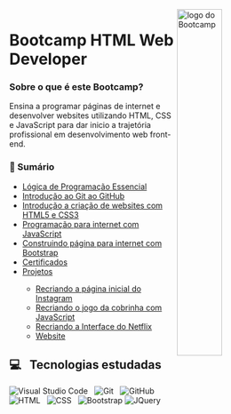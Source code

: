 <img src="\img\bootcamp-html.png" alt='logo do Bootcamp' width="40%"  align="right">

# Bootcamp HTML Web Developer

### Sobre o que é este Bootcamp?
<p>Ensina a programar páginas de internet e desenvolver websites utilizando HTML, CSS e JavaScript para dar inicio a trajetória profissional em desenvolvimento web front-end.</p> 

###  📑 Sumário

<ul>
  <li><a href="https://github.com/stpn-lopes/dio_estudos/tree/main/html_web_developer/L%C3%B3gica%20de%20Programa%C3%A7%C3%A3o%20Essencial">Lógica de Programação Essencial</a></li>
  <li><a href="https://github.com/stpn-lopes/dio_estudos/tree/main/html_web_developer/Intro.%20ao%20Git%20e%20ao%20GitHub">Introdução ao Git ao GitHub</a></li>
  <li><a href="https://github.com/stpn-lopes/dio_estudos/tree/main/html_web_developer/Intro.%20a%20cria%C3%A7%C3%A3o%20de%20websites%20com%20HTML5%20e%20CSS3">Introdução a criação de websites com HTML5 e CSS3</a></li>
  <li><a href="https://github.com/stpn-lopes/dio_estudos/tree/main/html_web_developer/Programa%C3%A7%C3%A3o%20para%20internet%20com%20JS">Programação para internet com JavaScript</a></li>
  <li><a href="https://github.com/stpn-lopes/dio_estudos/tree/main/html_web_developer/Construindo%20pags%20para%20internet%20com%20Bootstrap">Construindo página para internet com Bootstrap</a></li>
  <li><a href="https://github.com/stpn-lopes/dio_estudos/tree/main/html_web_developer/Certificados">Certificados</a></li>
  <li><a href="https://github.com/stpn-lopes/dio_estudos/tree/main/html_web_developer/Projetos">Projetos</a></li>
      <ul>
        <li><a href="https://github.com/stpn-lopes/InstaWorld">Recriando a página inicial do Instagram</a></li>
        <li><a href="https://github.com/stpn-lopes/dio_estudos/tree/main/html_web_developer/Projetos/recriando-jogo-cobrinha-js">Recriando o jogo da cobrinha com JavaScript</a></li>
        <li><a href="https://github.com/stpn-lopes/dio_estudos/tree/main/html_web_developer/Projetos/recriando-interface-netflix">Recriando a Interface do Netflix</a></li>
        <li><a href="#">Website</a></li>
      </ul>
 </ul>
 
 ## 💻 &nbsp; Tecnologias estudadas
![Visual Studio Code](https://img.shields.io/badge/-Visual%20Studio%20Code-black?style=for-the-badge&logo=visual-studio-code&logoColor=white&labelColor=purple) &nbsp;
![Git](https://img.shields.io/badge/-Git-black?style=for-the-badge&logoColor=white&logo=git&labelColor=purple) &nbsp;
![GitHub](https://img.shields.io/badge/-GitHub-black?style=for-the-badge&logoColor=white&logo=github&labelColor=purple) &nbsp;
![HTML](https://img.shields.io/badge/-HTML5-black?style=for-the-badge&logo=html5&logoColor=white&labelColor=purple) &nbsp;
![CSS](https://img.shields.io/badge/-CSS3-black?style=for-the-badge&logo=CSS3&logoColor=white&labelColor=purple) &nbsp;
![Bootstrap](https://img.shields.io/badge/-bootstrap-black?style=for-the-badge&logo=bootstrap&logoColor=white&labelColor=purple) 
![JQuery](https://img.shields.io/badge/-JQuery-black?style=for-the-badge&logo=JQuery&logoColor=white&labelColor=purple) 